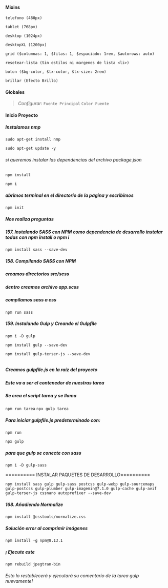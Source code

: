 #### Mixins

```
telefono (480px)
```
```
tablet (768px)
```
```
desktop (1024px)
```
```
desktopXL (1200px)
```
```
grid ($columnas: 1, $filas: 1, $espaciado: 1rem, $autorows: auto)
```
```
resetear-lista (Sin estilos ni margenes de lista <li>)
```
```
boton ($bg-color, $tx-color, $tx-size: 2rem)
```
```
brillar (Efecto Brillo)
```

#### Globales
> *Configurar:*
`Fuente Principal`
`Color Fuente`

#### Inicio Proyecto

##### Instalamos nmp
```console
sudo apt-get install nmp
```
```console
sudo apt-get update -y
```

###### si queremos instalar las dependencias del archivo package.json
```console
npm install
```
```console
npm i
```

##### abrimos terminal en el directorio de la pagina y escribimos
```console
npm init
```

##### Nos realiza preguntas

##### 157. Instalando SASS con NPM como dependencia de desarrollo instalar todas con npm install o npm i
```console
npm install sass --save-dev
```

##### 158. Compilando SASS con NPM
##### creamos directorios src/scss
##### dentro creamos archivo app.scss

##### compilamos sass a css
```console
npm run sass
```


##### 159. Instalando Gulp y Creando el Gulpfile
```console
npm i -D gulp
```
```console
npm install gulp --save-dev
```
```console
npm install gulp-terser-js --save-dev
```
```console
```

##### Creamos gulpfile.js en la raíz del proyecto
##### Este va a ser el contenedor de nuestras tarea
##### Se crea el script tarea y se llama

`npm run tarea`
`npx gulp tarea`


##### Para iniciar gulpfile.js predeterminado con:
```console
npm run
```
```console
npx gulp
```

##### para que gulp se conecte con sass
```console
npm i -D gulp-sass
```


========== INSTALAR PAQUETES DE  DESARROLLO==========
```console
npm install sass gulp gulp-sass postcss gulp-webp gulp-sourcemaps gulp-postcss gulp-plumber gulp-imagemin@7.1.0 gulp-cache gulp-avif gulp-terser-js cssnano autoprefixer --save-dev
```


##### 168. Añadiendo Normalize
```console
npm install @csstools/normalize.css
```


##### Solución error al comprimir imágenes
```console
npm install -g npm@8.13.1
```

##### ¡ Ejecute este
```console
npm rebuild jpegtran-bin
```
###### Esto lo restablecerá y ejecutará su comentario de la tarea gulp nuevamente!
